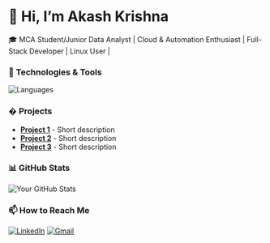 # 👋 Hi, I’m Akash Krishna
🎓 MCA Student/Junior Data Analyst | Cloud & Automation Enthusiast | Full-Stack Developer |  Linux User | 

### 🔧 Technologies & Tools  
![Languages](https://skillicons.dev/icons?i=java,python,cpp,js,html,css,react,nodejs,mongodb,mysql,git,github,linux)  

### � Projects  
- **[Project 1](https://github.com/yourusername/project1)** - Short description  
- **[Project 2](https://github.com/yourusername/project2)** - Short description  
- **[Project 3](https://github.com/yourusername/project3)** - Short description  

### 📊 GitHub Stats  
![Your GitHub Stats](https://github-readme-stats.vercel.app/api?username=The-Symbol&show_icons=true&theme=radical)  

### 📫 How to Reach Me  
[![LinkedIn](https://img.shields.io/badge/LinkedIn-0077B5?style=for-the-badge&logo=linkedin&logoColor=white)](https://linkedin.com/in/yourusername](https://www.linkedin.com/in/akash-krishna-a05b70209/))  
[![Gmail](https://img.shields.io/badge/Gmail-D14836?style=for-the-badge&logo=gmail&logoColor=white)](mailto:akashkrishna389@gmail.com)  
